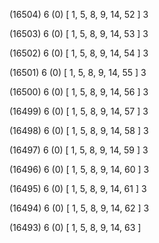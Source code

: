 (16504) 6 (0) [ 1, 5, 8, 9, 14, 52 ] 3 


(16503) 6 (0) [ 1, 5, 8, 9, 14, 53 ] 3 


(16502) 6 (0) [ 1, 5, 8, 9, 14, 54 ] 3 


(16501) 6 (0) [ 1, 5, 8, 9, 14, 55 ] 3 


(16500) 6 (0) [ 1, 5, 8, 9, 14, 56 ] 3 


(16499) 6 (0) [ 1, 5, 8, 9, 14, 57 ] 3 


(16498) 6 (0) [ 1, 5, 8, 9, 14, 58 ] 3 


(16497) 6 (0) [ 1, 5, 8, 9, 14, 59 ] 3 


(16496) 6 (0) [ 1, 5, 8, 9, 14, 60 ] 3 


(16495) 6 (0) [ 1, 5, 8, 9, 14, 61 ] 3 


(16494) 6 (0) [ 1, 5, 8, 9, 14, 62 ] 3 


(16493) 6 (0) [ 1, 5, 8, 9, 14, 63 ]  

